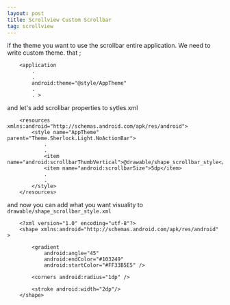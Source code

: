```yaml
---
layout: post
title: Scrollview Custom Scrollbar
tag: scrollview
---
```


if the theme you want to use the scrollbar entire application. We need to write custom theme. that ;

		<application
			.
			.
		    android:theme="@style/AppTheme"
		    .
		    . >

and let's add scrollbar properties to sytles.xml

		<resources xmlns:android="http://schemas.android.com/apk/res/android">
		    <style name="AppTheme" parent="Theme.Sherlock.Light.NoActionBar">
		    	.
		    	.
		        <item name="android:scrollbarThumbVertical">@drawable/shape_scrollbar_style</item>
		        <item name="android:scrollbarSize">5dp</item>
		        .
		        .
		    </style>
		</resources>


and now you can add what you want visuality to `drawable/shape_scrollbar_style.xml`

		<?xml version="1.0" encoding="utf-8"?>
		<shape xmlns:android="http://schemas.android.com/apk/res/android" >

		    <gradient
		        android:angle="45"
		        android:endColor="#103249"
		        android:startColor="#FF33B5E5" />

		    <corners android:radius="1dp" />

		    <stroke android:width="2dp"/>
		</shape>